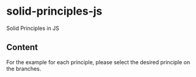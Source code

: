 # solid-principles-js

Solid Principles in JS

## Content

For the example for each principle, please select the desired principle on the branches.
